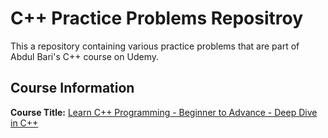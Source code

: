 # C++ Practice Problems Repositroy
This a repository containing various practice problems that are part of Abdul Bari's C++ course on Udemy.
## Course Information
**Course Title:** [Learn C++ Programming - Beginner to Advance - Deep Dive in C++](https://www.udemy.com/course/cpp-deep-dive/)
